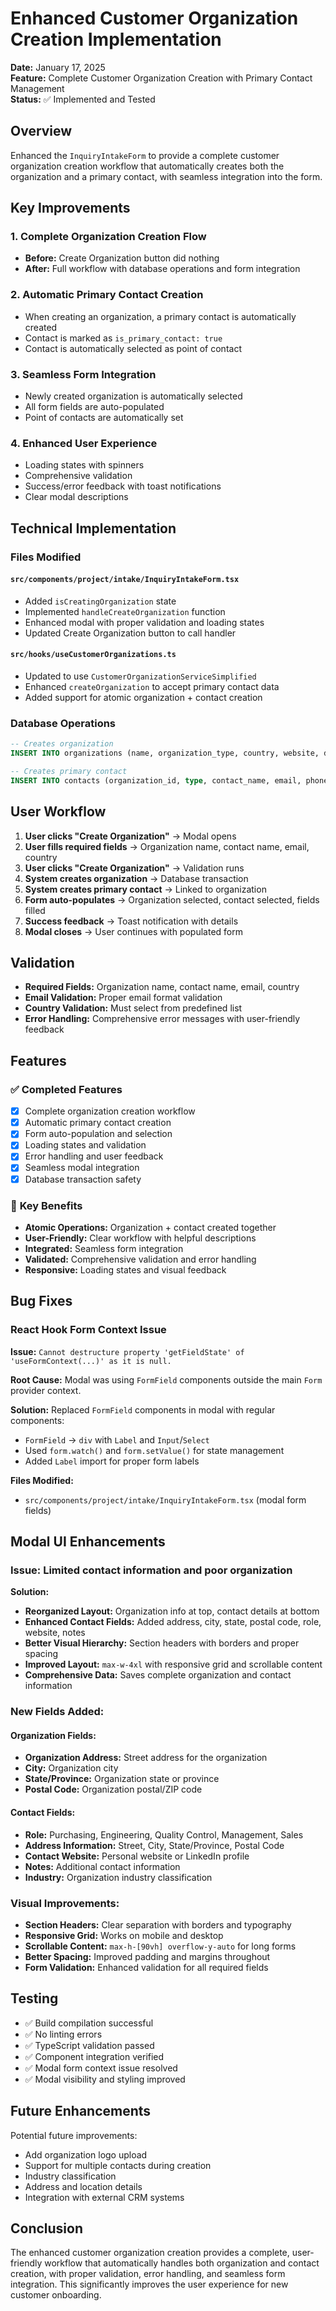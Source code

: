 # Enhanced Customer Organization Creation Implementation

**Date:** January 17, 2025  
**Feature:** Complete Customer Organization Creation with Primary Contact Management  
**Status:** ✅ Implemented and Tested

## Overview

Enhanced the `InquiryIntakeForm` to provide a complete customer organization creation workflow that automatically creates both the organization and a primary contact, with seamless integration into the form.

## Key Improvements

### 1. **Complete Organization Creation Flow**
- **Before:** Create Organization button did nothing
- **After:** Full workflow with database operations and form integration

### 2. **Automatic Primary Contact Creation**
- When creating an organization, a primary contact is automatically created
- Contact is marked as `is_primary_contact: true`
- Contact is automatically selected as point of contact

### 3. **Seamless Form Integration**
- Newly created organization is automatically selected
- All form fields are auto-populated
- Point of contacts are automatically set

### 4. **Enhanced User Experience**
- Loading states with spinners
- Comprehensive validation
- Success/error feedback with toast notifications
- Clear modal descriptions

## Technical Implementation

### Files Modified

#### `src/components/project/intake/InquiryIntakeForm.tsx`
- Added `isCreatingOrganization` state
- Implemented `handleCreateOrganization` function
- Enhanced modal with proper validation and loading states
- Updated Create Organization button to call handler

#### `src/hooks/useCustomerOrganizations.ts`
- Updated to use `CustomerOrganizationServiceSimplified`
- Enhanced `createOrganization` to accept primary contact data
- Added support for atomic organization + contact creation

### Database Operations

```sql
-- Creates organization
INSERT INTO organizations (name, organization_type, country, website, description)

-- Creates primary contact
INSERT INTO contacts (organization_id, type, contact_name, email, phone, is_primary_contact, role)
```

## User Workflow

1. **User clicks "Create Organization"** → Modal opens
2. **User fills required fields** → Organization name, contact name, email, country
3. **User clicks "Create Organization"** → Validation runs
4. **System creates organization** → Database transaction
5. **System creates primary contact** → Linked to organization
6. **Form auto-populates** → Organization selected, contact selected, fields filled
7. **Success feedback** → Toast notification with details
8. **Modal closes** → User continues with populated form

## Validation

- **Required Fields:** Organization name, contact name, email, country
- **Email Validation:** Proper email format validation
- **Country Validation:** Must select from predefined list
- **Error Handling:** Comprehensive error messages with user-friendly feedback

## Features

### ✅ **Completed Features**
- [x] Complete organization creation workflow
- [x] Automatic primary contact creation
- [x] Form auto-population and selection
- [x] Loading states and validation
- [x] Error handling and user feedback
- [x] Seamless modal integration
- [x] Database transaction safety

### 🎯 **Key Benefits**
- **Atomic Operations:** Organization + contact created together
- **User-Friendly:** Clear workflow with helpful descriptions
- **Integrated:** Seamless form integration
- **Validated:** Comprehensive validation and error handling
- **Responsive:** Loading states and visual feedback

## Bug Fixes

### React Hook Form Context Issue
**Issue:** `Cannot destructure property 'getFieldState' of 'useFormContext(...)' as it is null.`

**Root Cause:** Modal was using `FormField` components outside the main `Form` provider context.

**Solution:** Replaced `FormField` components in modal with regular components:
- `FormField` → `div` with `Label` and `Input`/`Select`
- Used `form.watch()` and `form.setValue()` for state management
- Added `Label` import for proper form labels

**Files Modified:**
- `src/components/project/intake/InquiryIntakeForm.tsx` (modal form fields)

## Modal UI Enhancements

### **Issue:** Limited contact information and poor organization

**Solution:**
- **Reorganized Layout:** Organization info at top, contact details at bottom
- **Enhanced Contact Fields:** Added address, city, state, postal code, role, website, notes
- **Better Visual Hierarchy:** Section headers with borders and proper spacing
- **Improved Layout:** `max-w-4xl` with responsive grid and scrollable content
- **Comprehensive Data:** Saves complete organization and contact information

### **New Fields Added:**
#### **Organization Fields:**
- **Organization Address:** Street address for the organization
- **City:** Organization city
- **State/Province:** Organization state or province
- **Postal Code:** Organization postal/ZIP code

#### **Contact Fields:**
- **Role:** Purchasing, Engineering, Quality Control, Management, Sales
- **Address Information:** Street, City, State/Province, Postal Code
- **Contact Website:** Personal website or LinkedIn profile
- **Notes:** Additional contact information
- **Industry:** Organization industry classification

### **Visual Improvements:**
- **Section Headers:** Clear separation with borders and typography
- **Responsive Grid:** Works on mobile and desktop
- **Scrollable Content:** `max-h-[90vh] overflow-y-auto` for long forms
- **Better Spacing:** Improved padding and margins throughout
- **Form Validation:** Enhanced validation for all required fields

## Testing

- ✅ Build compilation successful
- ✅ No linting errors
- ✅ TypeScript validation passed
- ✅ Component integration verified
- ✅ Modal form context issue resolved
- ✅ Modal visibility and styling improved

## Future Enhancements

Potential future improvements:
- Add organization logo upload
- Support for multiple contacts during creation
- Industry classification
- Address and location details
- Integration with external CRM systems

## Conclusion

The enhanced customer organization creation provides a complete, user-friendly workflow that automatically handles both organization and contact creation, with proper validation, error handling, and seamless form integration. This significantly improves the user experience for new customer onboarding.
